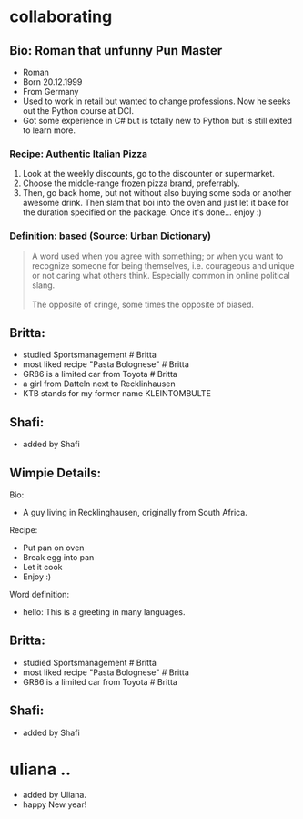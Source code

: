 # collaborating

## Bio: Roman that unfunny Pun Master
- Roman
- Born 20.12.1999
- From Germany
- Used to work in retail but wanted to change professions. Now he seeks out the Python course at DCI.
- Got some experience in C# but is totally new to Python but is still exited to learn more.

### Recipe: Authentic Italian Pizza
1. Look at the weekly discounts, go to the discounter or supermarket. 
2. Choose the middle-range frozen pizza brand, preferrably.
3. Then, go back home, but not without also buying some soda or another awesome drink. Then slam that boi into the oven and just let it bake for the duration specified on the package. Once it's done... enjoy :)

### Definition: based (Source: Urban Dictionary)
> A word used when you agree with something; or when you want to recognize someone for being themselves, i.e. courageous and unique or not caring what others think. Especially common in online political slang.<br><br>The opposite of cringe, some times the opposite of biased.

## Britta:
- studied Sportsmanagement #  Britta
- most liked recipe "Pasta Bolognese" # Britta
- GR86 is a limited car from Toyota # Britta
- a girl from Datteln next to Recklinhausen
- KTB stands for my former name KLEINTOMBULTE


## Shafi:
- added by Shafi

## Wimpie Details:


Bio:
- A guy living in Recklinghausen, originally from South Africa.

Recipe:
- Put pan on oven
- Break egg into pan
- Let it cook
- Enjoy :)

Word definition:
- hello: This is a greeting in many languages.

## Britta:
- studied Sportsmanagement #  Britta
- most liked recipe "Pasta Bolognese" # Britta
- GR86 is a limited car from Toyota # Britta

## Shafi:
- added by Shafi



# uliana ..
- added by Uliana. 
- happy New year!